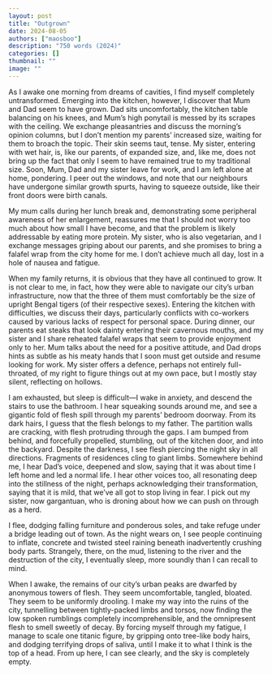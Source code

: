 ```yaml
---
layout: post
title: "Outgrown"
date: 2024-08-05
authors: ["maosboo"]
description: "750 words (2024)"
categories: []
thumbnail: ""
image: ""
---
```


As I awake one morning from dreams of cavities, I find myself completely untransformed. Emerging into the kitchen, however, I discover that Mum and Dad seem to have grown. Dad sits uncomfortably, the kitchen table balancing on his knees, and Mum’s high ponytail is messed by its scrapes with the ceiling. We exchange pleasantries and discuss the morning’s opinion columns, but I don’t mention my parents’ increased size, waiting for them to broach the topic. Their skin seems taut, tense. My sister, entering with wet hair, is, like our parents, of expanded size, and, like me, does not bring up the fact that only I seem to have remained true to my traditional size. Soon, Mum, Dad and my sister leave for work, and I am left alone at home, pondering. I peer out the windows, and note that our neighbours have undergone similar growth spurts, having to squeeze outside, like their front doors were birth canals.

My mum calls during her lunch break and, demonstrating some peripheral awareness of her enlargement, reassures me that I should not worry too much about how small I have become, and that the problem is likely addressable by eating more protein. My sister, who is also vegetarian, and I exchange messages griping about our parents, and she promises to bring a falafel wrap from the city home for me. I don’t achieve much all day, lost in a hole of nausea and fatigue.

When my family returns, it is obvious that they have all continued to grow. It is not clear to me, in fact, how they were able to navigate our city’s urban infrastructure, now that the three of them must comfortably be the size of upright Bengal tigers (of their respective sexes). Entering the kitchen with difficulties, we discuss their days, particularly conflicts with co-workers caused by various lacks of respect for personal space. During dinner, our parents eat steaks that look dainty entering their cavernous mouths, and my sister and I share reheated falafel wraps that seem to provide enjoyment only to her. Mum talks about the need for a positive attitude, and Dad drops hints as subtle as his meaty hands that I soon must get outside and resume looking for work. My sister offers a defence, perhaps not entirely full-throated, of my right to figure things out at my own pace, but I mostly stay silent, reflecting on  hollows. 

I am exhausted, but sleep is difficult—I wake in anxiety, and descend the stairs to use the bathroom. I hear squeaking sounds around me, and see a gigantic fold of flesh spill through my parents’ bedroom doorway. From its dark hairs, I guess that the flesh belongs to my father. The partition walls are cracking, with flesh protruding through the gaps. I am bumped from behind, and forcefully propelled, stumbling, out of the kitchen door, and into the backyard.  Despite the darkness, I see flesh piercing the night sky in all directions. Fragments of residences cling to giant limbs. Somewhere behind me, I hear Dad’s voice, deepened and slow, saying that it was about time I left home and led a normal life. I hear other voices too, all resonating deep into the stillness of the night, perhaps acknowledging their transformation, saying that it is mild, that we’ve all got to stop living in fear. I pick out my sister, now gargantuan, who is droning about how we can push on through as a herd.

I flee, dodging falling furniture and ponderous soles, and take refuge under a bridge leading out of town. As the night wears on, I see people continuing to inflate, concrete and twisted steel raining beneath inadvertently crushing body parts. Strangely, there, on the mud, listening to the river and the destruction of the city, I eventually sleep, more soundly than I can recall to mind.

When I awake, the remains of our city’s urban peaks are dwarfed by anonymous towers of flesh. They seem uncomfortable, tangled, bloated. They seem to be uniformly drooling. I make my way into the ruins of the city, tunnelling between tightly-packed limbs and torsos, now finding the low spoken rumblings completely incomprehensible, and the omnipresent flesh to smell sweetly of decay. By forcing myself through my fatigue, I manage to scale one titanic figure, by gripping onto tree-like body hairs, and dodging terrifying drops of saliva, until I make it to what I think is the top of a head. From up here, I can see clearly, and the sky is completely empty.
